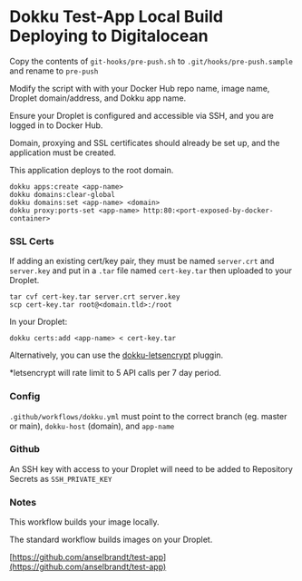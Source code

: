 # Dokku Test-App Local Build Deploying to Digitalocean

Copy the contents of `git-hooks/pre-push.sh` to `.git/hooks/pre-push.sample` and rename to `pre-push`

Modify the script with with your Docker Hub repo name, image name, Droplet domain/address, and Dokku app name.

Ensure your Droplet is configured and accessible via SSH, and you are logged in to Docker Hub.

Domain, proxying and SSL certificates should already be set up, and the application must be created.

This application deploys to the root domain.

```
dokku apps:create <app-name>
dokku domains:clear-global
dokku domains:set <app-name> <domain>
dokku proxy:ports-set <app-name> http:80:<port-exposed-by-docker-container>
```

### SSL Certs

If adding an existing cert/key pair, they must be named `server.crt` and `server.key` and put in a `.tar` file named `cert-key.tar` then uploaded to your Droplet.

```
tar cvf cert-key.tar server.crt server.key
scp cert-key.tar root@<domain.tld>:/root
```

In your Droplet:

```
dokku certs:add <app-name> < cert-key.tar
```

Alternatively, you can use the [dokku-letsencrypt](https://github.com/dokku/dokku-letsencrypt) pluggin.

\*letsencrypt will rate limit to 5 API calls per 7 day period.

### Config

`.github/workflows/dokku.yml` must point to the correct branch (eg. master or main), `dokku-host` (domain), and `app-name`

### Github

An SSH key with access to your Droplet will need to be added to Repository Secrets as `SSH_PRIVATE_KEY`

### Notes

This workflow builds your image locally.

The standard workflow builds images on your Droplet.

[https://github.com/anselbrandt/test-app](https://github.com/anselbrandt/test-app)
